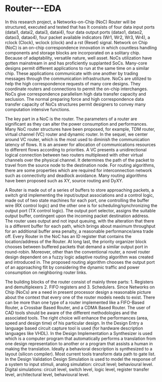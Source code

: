 # Router---EDA
In this research project, a Networks-on-Chip (NoC) Router will be structured, executed and tested that has It consists of four data input ports (datai1, datai2, datai3, datai4), four data output ports (datao1, datao2, datao3, datao4), four packet available indicators (Wr1, Wr2, Wr3, Wr4), a rclock (Clock), wclock (clock) and a rst (Reset) signal. Network on Chip (NoC) is an on-chip correspondence innovation in which countless handling components and storage blocks are incorporated on a solitary chip. Because of adaptability, versatile nature, well asset. NoCs utilization have gotten mainstream in and has proficiently supplanted SoCs.
Many-core designs permit different applications to run at the same time on a similar chip. These applications communicate with one another by trading messages through the communication infrastructure. NoCs are utilized to help the high correspondence requests of many core designs. They coordinate routers and connections to permit the on-chip interchanges. NoCs give correspondence parallelism high data transfer capacity and seclusion. The normal preparing force and high correspondence data transfer capacity of NoCs structures permit designers to convey many computation intensive functions.

The key part in a NoC is the router. The parameters of a router are significant as they can alter the power consumption and performances. Many NoC router structures have been proposed, for example, TDM router, virtual channel (VC) router and dynamic router. In the sequel, we center around VC router, which is the most used to diminish the communication latency of flows. It is an answer for allocation of communications resources to different flows according to priorities. A VC presents a unidirectional logical connection between two routers multiplexed with other virtual channels over the physical channel. It determines the path of the packet to travel from the source node to the destination node. For routing algorithms, there are some properties which are required for interconnection network such as connectivity and deadlock avoidance. Many routing algorithms have been proposed such as XY, source routing and DyXY.

A Router is made out of a series of buffers to store approaching packets, a switch grid implementing the input/output associations and a control logic, made out of two state machines for each port, one controlling the buffer wire (RX control logic) and the other one is for scheduling/synchronizing the output port (TX control logic). The output port selector, assigns the suitable output buffer, contingent upon the incoming packet destination address. The router uses output and not input queuing, with the alteration that there is a different buffer for each path, which brings about maximum throughput for an additional buffer area penalty, a reasonable performance/area trade off. Every Router in the NoC has an ID register that contains the location/address of the Router. At long last, the priority organizer block chooses between buffered packets that demand a similar output port in round-robin. Moreover, other than the conventional router, a novel router design dependent on a fuzzy logic adaptive routing algorithm was created and introduced in. The proposed routing algorithm chooses the output port of an approaching flit by considering the dynamic traffic and power consumption on neighboring router links.

The building blocks of the router consist of mainly three parts: 1. Registers and demultiplexers 2. FIFO registers and 3. Schedulers.
Since Networks on Chip (NoCs) are a need in present processor design a reasonable picture about the context that every one of the router models needs to exist. There can be more than one type of a router implemented like a FIFO-Based Router, a Crossbar Based Router, and a CDMA Based Router.
The user of CAD tools should be aware of the different methodologies and the associated tools. The right choice will enhance the performances (area, speed and design time) of his particular design. In the Design Entry a language based circuit capture tool is used (for hardware       description languages like VHDL).  In the Design Implementation a Synthesizer is used which is a computer program that automatically performs a translation from one design representation to another or a program that assists a human in making the translation.  Ideally a behavioral description is synthesized to a layout (silicon compiler).  Most current tools transform data path to gate list. In the Design Validation Design Simulation is used to model the response of a system to input stimuli, analog simulation: circuit level; behavioural  level. Digital simulations: circuit level, switch level, logic level, register transfer level, architectural level, behavioural level.

